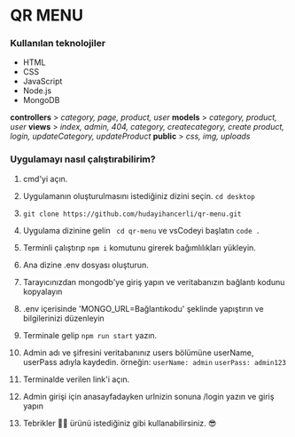 ﻿# QR MENU

### Kullanılan teknolojiler
- HTML
- CSS
- JavaScript
- Node.js
- MongoDB

**controllers** > *category, page, product, user*
**models** > *category, product, user*
**views** > *index, admin, 404, category, createcategory, create product, login, updateCategory, updateProduct*
**public** > *css, img, uploads*

###  Uygulamayı nasıl çalıştırabilirim?

1.  cmd'yi açın.

2.  Uygulamanın oluşturulmasını istediğiniz dizini seçin. `cd desktop`

3.  `git clone https://github.com/hudayihancerli/qr-menu.git`

4. Uygulama dizinine gelin  ` cd qr-menu` ve vsCodeyi başlatın `code .`  

5. Terminli çalıştırıp `npm i` komutunu girerek bağımlılıkları yükleyin.

6. Ana dizine .env  dosyası oluşturun.

7. Tarayıcınızdan mongodb'ye giriş yapın ve veritabanızın bağlantı kodunu kopyalayın

8. .env içerisinde 'MONGO_URL=Bağlantıkodu'  şeklinde yapıştırın ve bilgilerinizi düzenleyin

9. Terminale gelip `npm run start` yazın.

10. Admin adı ve şifresini veritabanınız users bölümüne userName, userPass adıyla kaydedin. örneğin: `userName: admin` `userPass: admin123`

11. Terminalde verilen link'i açın.

12. Admin girişi için anasayfadayken urlnizin sonuna /login yazın ve giriş yapın

13. Tebrikler 👏👏 ürünü istediğiniz gibi kullanabilirsiniz. 😎
